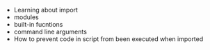 - Learning about import
- modules
- built-in fucntions
- command line arguments
- How to prevent code in script from been executed when imported
